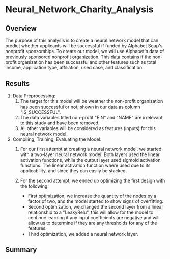 # Neural_Network_Charity_Analysis
## Overview
The purpose of this analysis is to create a neural network model that can predict whether applicants will be successful if funded by Alphabet Soup's nonprofit sponsorships. To create our model, we will use Alphabet's data of previously sponsored nonprofit organization. This data contains if the non-profit organization has been successful and other features such as total income, application type, affiliation, used case, and classification. 
## Results
1. Data Preprocessing:
    1. The target for this model will be weather the non-profit organization has been successful or not, shown in our data as column "IS_SUCCESSFUL". 
    2. The data variables titled non-profit "EIN" and "NAME" are irrelevant to this study and have been removed. 
    3. All other variables will be considered as features (inputs) for this neural network model. 
2. Compiling, Training, Evaluating the Model:
    1. For our first attempt at creating a neural network model, we started with a two-layer neural network model. Both layers used the linear activation functions, while the output layer used sigmoid activation functions. The linear activation function where used due to its applicability, and since they can easily be stacked. 

    2. For the second attempt, we ended up optimizing the first design with the following: 
        * First optimization, we increase the quantity of the nodes by a factor of two, and the model started to show signs of overfitting. 
        * Second optimization, we changed the second layer from a linear relationship to a "LeakyRelu", this will allow for the model to continue learning if any input coefficients are negative and will allow us to determine if they are any thresholds for any of the features. 
        * Third optimization, we added a neural network layer. 

## Summary

